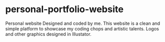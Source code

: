 # personal-portfolio-website
Personal website
Designed and coded by me. This website is a clean and simple platform to showcase my coding chops and artistic talents. 
Logos and other graphics designed in Illustator. 
